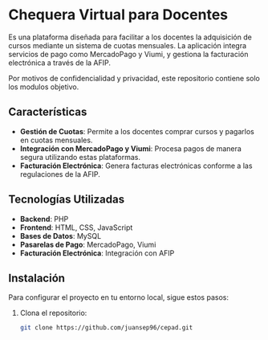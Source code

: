 # Chequera Virtual para Docentes


Es una plataforma diseñada para facilitar a los docentes la adquisición de cursos mediante un sistema de cuotas mensuales. La aplicación integra servicios de pago como MercadoPago y Viumi, y gestiona la facturación electrónica a través de la AFIP.

Por motivos de confidencialidad y privacidad, este repositorio contiene solo los modulos objetivo.

## Características

- **Gestión de Cuotas**: Permite a los docentes comprar cursos y pagarlos en cuotas mensuales.
- **Integración con MercadoPago y Viumi**: Procesa pagos de manera segura utilizando estas plataformas.
- **Facturación Electrónica**: Genera facturas electrónicas conforme a las regulaciones de la AFIP.

## Tecnologías Utilizadas

- **Backend**: PHP
- **Frontend**: HTML, CSS, JavaScript
- **Bases de Datos**: MySQL
- **Pasarelas de Pago**: MercadoPago, Viumi
- **Facturación Electrónica**: Integración con AFIP

## Instalación

Para configurar el proyecto en tu entorno local, sigue estos pasos:

1. Clona el repositorio:
   ```bash
   git clone https://github.com/juansep96/cepad.git
